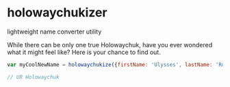 # holowaychukizer
lightweight name converter utility

While there can be only one true Holowaychuk, have you ever wondered what it might feel like? Here is your chance to find out.

```js
var myCoolNewName = holowaychukize({firstName: 'Ulysses', lastName: 'Robinson'});

// UR Holowaychuk
```
